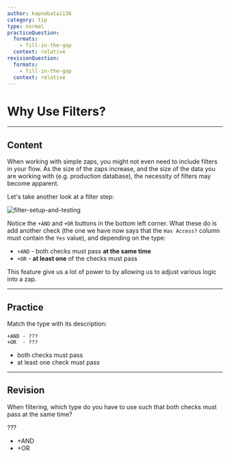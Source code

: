 ```yaml
---
author: kapnobatai136
category: tip
type: normal
practiceQuestion:
  formats:
    - fill-in-the-gap
  context: relative
revisionQuestion:
  formats:
    - fill-in-the-gap
  context: relative
---
```


# Why Use Filters?


---

## Content

When working with simple zaps, you might not even need to include filters in your flow. As the size of the zaps increase, and the size of the data you are working with (e.g. production database), the necessity of filters may become apparent.

Let's take another look at a filter step:

![filter-setup-and-testing](https://img.enkipro.com/25eaef765da3856792a1ae9f92ddfea3.png)

Notice the `+AND` and `+OR` buttons in the bottom left corner. What these do is add another check (the one we have now says that the `Has Access?` column must contain the `Yes` value), and depending on the type:

- `+AND` - both checks must pass **at the same time**
- `+OR` - **at least one** of the checks must pass

This feature give us a lot of power to by allowing us to adjust various logic into a zap.


---

## Practice

Match the type with its description:

```plain-text
+AND - ???
+OR  - ???
```

- both checks must pass
- at least one check must pass


---

## Revision

When filtering, which type do you have to use such that both checks must pass at the same time?

???

- +AND
- +OR
